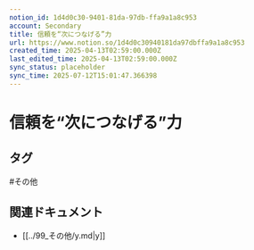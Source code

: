 ```yaml
---
notion_id: 1d4d0c30-9401-81da-97db-ffa9a1a8c953
account: Secondary
title: 信頼を“次につなげる”力
url: https://www.notion.so/1d4d0c30940181da97dbffa9a1a8c953
created_time: 2025-04-13T02:59:00.000Z
last_edited_time: 2025-04-13T02:59:00.000Z
sync_status: placeholder
sync_time: 2025-07-12T15:01:47.366398
---
```

# 信頼を“次につなげる”力


## タグ

#その他 

## 関連ドキュメント

- [[../99_その他/y.md|y]]
